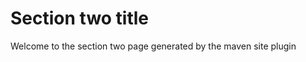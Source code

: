 Section two title
=======================

Welcome to the section two page generated by the maven site plugin